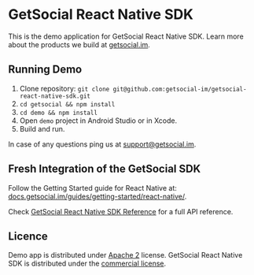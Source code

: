 # GetSocial React Native SDK

This is the demo application for GetSocial React Native SDK. Learn more about the products we build at [getsocial.im](https://www.getsocial.im).

## Running Demo

1. Clone repository: `git clone git@github.com:getsocial-im/getsocial-react-native-sdk.git`
1. `cd getsocial && npm install`
1. `cd demo && npm install`
1. Open `demo` project in Android Studio or in Xcode.
1. Build and run.

In case of any questions ping us at [support@getsocial.im](mailto:support@getsocial.im).

## Fresh Integration of the GetSocial SDK

Follow the Getting Started guide for React Native at: [docs.getsocial.im/guides/getting-started/react-native/](http://docs.getsocial.im/guides/getting-started/react-native/).

Check [GetSocial React Native SDK Reference](http://docs.getsocial.im/reference/react-native/) for a full API reference.


## Licence

Demo app is distributed under [Apache 2](https://choosealicense.com/licenses/apache-2.0/) license. 
GetSocial React Native SDK is distributed under the [commercial license](https://www.getsocial.im/legal/).
